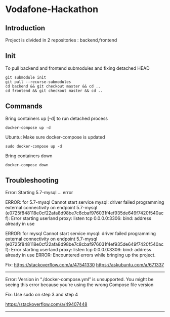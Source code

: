 # Vodafone-Hackathon

## Introduction
Project is divided in 2 repositories : backend,frontend

## Init
To pull backend and frontend submodules and fixing detached HEAD
```shell
git submodule init
git pull --recurse-submodules
cd backend && git checkout master && cd ..
cd frontend && git checkout master && cd ..
```

## Commands
Bring containers up  [-d] to run detached process
```shell
docker-compose up -d
```
Ubuntu: Make sure docker-compose is updated
```shell
sudo docker-compose up -d
```


Bring containers down
```shell
docker-compose down
```

## Troubleshooting
Error:
Starting 5.7-mysql ... error

ERROR: for 5.7-mysql  Cannot start service mysql: driver failed programming external connectivity on endpoint 5.7-mysql (e0725f848118e0cf22afa8d98be7c8cbaf976031f4ef935de649f7420f540acf): Error starting userland proxy: listen tcp 0.0.0.0:3306: bind: address already in use

ERROR: for mysql  Cannot start service mysql: driver failed programming external connectivity on endpoint 5.7-mysql (e0725f848118e0cf22afa8d98be7c8cbaf976031f4ef935de649f7420f540acf): Error starting userland proxy: listen tcp 0.0.0.0:3306: bind: address already in use
ERROR: Encountered errors while bringing up the project.

Fix:
https://stackoverflow.com/a/47541330
https://askubuntu.com/a/671337

------
Error:
Version in “./docker-compose.yml” is unsupported. You might be seeing this error because you're using the wrong Compose file version

Fix:
Use sudo on step 3 and step 4

https://stackoverflow.com/a/49407448

------
